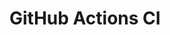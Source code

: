 # GitHub Actions CI
































































































































































































































